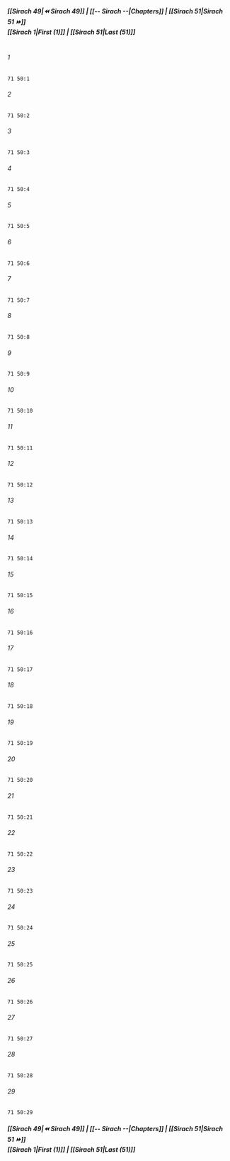 
##### **[[Sirach 49|⏪ Sirach 49]] | [[-- Sirach --|Chapters]] | [[Sirach 51|Sirach 51 ⏩]]**<br>**[[Sirach 1|First (1)]] | [[Sirach 51|Last (51)]]**<br><br>

###### 1
``` verse
71 50:1
```
###### 2
``` verse
71 50:2
```
###### 3
``` verse
71 50:3
```
###### 4
``` verse
71 50:4
```
###### 5
``` verse
71 50:5
```
###### 6
``` verse
71 50:6
```
###### 7
``` verse
71 50:7
```
###### 8
``` verse
71 50:8
```
###### 9
``` verse
71 50:9
```
###### 10
``` verse
71 50:10
```
###### 11
``` verse
71 50:11
```
###### 12
``` verse
71 50:12
```
###### 13
``` verse
71 50:13
```
###### 14
``` verse
71 50:14
```
###### 15
``` verse
71 50:15
```
###### 16
``` verse
71 50:16
```
###### 17
``` verse
71 50:17
```
###### 18
``` verse
71 50:18
```
###### 19
``` verse
71 50:19
```
###### 20
``` verse
71 50:20
```
###### 21
``` verse
71 50:21
```
###### 22
``` verse
71 50:22
```
###### 23
``` verse
71 50:23
```
###### 24
``` verse
71 50:24
```
###### 25
``` verse
71 50:25
```
###### 26
``` verse
71 50:26
```
###### 27
``` verse
71 50:27
```
###### 28
``` verse
71 50:28
```
###### 29
``` verse
71 50:29
```

##### **[[Sirach 49|⏪ Sirach 49]] | [[-- Sirach --|Chapters]] | [[Sirach 51|Sirach 51 ⏩]]**<br>**[[Sirach 1|First (1)]] | [[Sirach 51|Last (51)]]**
